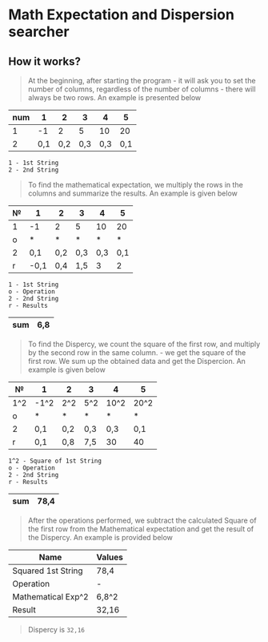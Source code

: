 # Math Expectation and Dispersion searcher

## How it works?
> At the beginning, after starting the program - it will ask you to set the number of columns,
> regardless of the number of columns - there will always be two rows.
> An example is presented below


|  num  | 1 | 2 | 3 | 4 | 5 |
| ---- | - | - | - | - | - |
| 1 | -1 | 2 | 5 | 10 | 20 |
| 2 | 0,1 | 0,2 | 0,3 | 0,3 | 0,1 |

```
1 - 1st String
2 - 2nd String
```


> To find the mathematical expectation, we multiply the rows in the columns and summarize the results. An example is given below


| № | 1 | 2 | 3 | 4 | 5 |
|---|--------|---|---|---|---|
| 1 | -1 | 2 | 5 | 10 | 20 |
| o | * | * | * | * | * |
| 2 | 0,1 | 0,2 | 0,3 | 0,3 | 0,1 |
| r | -0,1 | 0,4 | 1,5 | 3 | 2 |

```
1 - 1st String
o - Operation
2 - 2nd String
r - Results
```


| sum | 6,8 |
| --- | ---- |

> To find the Dispercy, we count the square of the first row, and multiply by the second row in the same column. - we get the square of the first row. We sum up the obtained data and get the Dispercion. An example is given below

| № | 1 | 2 | 3 | 4 | 5 |
|-|-|-|-|-|-|
| 1^2 | -1^2 | 2^2 | 5^2 | 10^2 | 20^2 |
| o | * | * | * | * | * |
| 2 | 0,1 | 0,2 | 0,3 | 0,3 | 0,1 |
| r | 0,1 | 0,8 | 7,5 | 30 | 40 |

```
1^2 - Square of 1st String
o - Operation
2 - 2nd String
r - Results
```

| sum | 78,4 |
| - | - |

> After the operations performed, we subtract the calculated Square of the first row from the Mathematical expectation and get the result of the Dispercy. An example is provided below

| Name | Values |
|-|-|
| Squared 1st String | 78,4 |
| Operation | - |
| Mathematical Exp^2 | 6,8^2 |
| Result | 32,16 |

> Dispercy is ` 32,16 `

